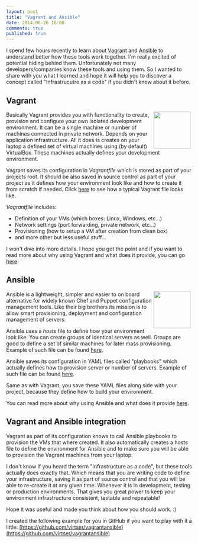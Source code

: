 ```yaml
---
layout: post
title: "Vagrant and Ansible"
date: 2014-06-26 16:08
comments: true
published: true
---
```


I spend few hours recently to learn about [Vagrant](http://vagrantup.com) and [Ansible](http://www.ansible.com/home) to understand better how these tools work together. I'm really excited of potential hiding behind them. Unfortunately not many developers/companies know these tools and using them. So I wanted to share with you what I learned and hope it will help you to discover a concept called "Infrastrucutre as a code" if you didn't know about it before.

## Vagrant
<img style="float: right" src="http://upload.wikimedia.org/wikipedia/commons/8/87/Vagrant.png" width="100px" hspace="5"/>

Basically Vagrant provides you with functionality to create, provision and configure your own isolated development environment. It can be a single machine or number of machines connected in private network. Depends on your application infrastructure. All it does is creates on your laptop a defined set of virtual machines using (by default) VirtualBox. These machines actually defines your development environment.

Vagrant saves its configuration in _Vagrantfile_ which is stored as part of your projects root. It should be also saved in source control as part of your project as it defines how your environment look like and how to create it from scratch if needed. Click [here](https://github.com/virtser/vagrantansible/blob/master/Vagrantfile) to see how a typical Vagrant file looks like.

_Vagrantfile_ includes:

* Definition of your VMs (which boxes: Linux, Windows, etc...)
* Network settings (port forwarding, private network, etc...)
* Provisioning (how to setup a VM after creation from clean box)
* and more other but less useful stuff...

I won't dive into more details. I hope you got the point and if you want to read more about why using Vagrant and what does it provide, you can go [here](http://docs.vagrantup.com/v2/why-vagrant/index.html).

## Ansible

<img style="float: right" src="http://bundles.kunstmaan.be/uploads/media/52f2178e8b342.png" width="100px" hspace="5"/> Ansible is a lightweight, simpler and easier to on board alternative for widely known Chef and Puppet configuration management tools. Like their big brothers its mission is to allow smart provisioning, deployment and configuration management of servers.

Ansible uses a _hosts_ file to define how your environment look like. You can create groups of identical servers as well. Groups are good to define a set of similar machines for later mass provisioning. Example of such file can be found [here](https://github.com/virtser/vagrantansible/blob/master/Ansible/hosts).

Ansible saves its configuration in YAML files called "playbooks" which actually defines how to provision server or number of servers. Example of such file can be found [here](https://github.com/virtser/vagrantansible/blob/master/Ansible/front.yml).

Same as with Vagrant, you save these YAML files along side with your project, because they define how to build your environment.

You can read more about why using Ansible and what does it provide  [here](http://www.ansible.com/how-ansible-works).

## Vagrant and Ansible integration

Vagrant as part of its configuration knows to call Ansible playbooks to provision the VMs that where created. It also automatically creates a hosts file to define the environment for Ansible and to make sure you will be able to provision the Vagrant machines from your laptop.

I don't know if you heard the term "Infrastructure as a code", but these tools actually does exactly that. Which means that you are writing code to define your infrastructure, saving it as part of source control and that you will be able to re-create it at any given time. Whenever it is in development, testing or production environments. That gives you great power to keep your environment infrastructure consistent, testable and repeatable!

Hope it was useful and made you think about how you should work. :)

I created the following example for you in GitHub if you want to play with it a little: [https://github.com/virtser/vagrantansible](https://github.com/virtser/vagrantansible)